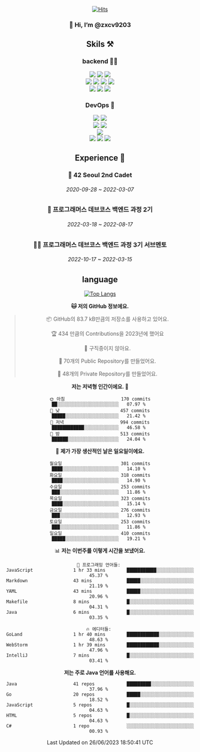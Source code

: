 <div align="center">

[![Hits](https://hits.seeyoufarm.com/api/count/incr/badge.svg?url=https%3A%2F%2Fgithub.com%2Fzxcv9203%2Fhit-counter&count_bg=%23FF7272&title_bg=%23324C2E&icon=codeigniter.svg&icon_color=%23DD5B5B&title=%EB%B0%A9%EB%AC%B8%EC%9E%90&edge_flat=false)](https://hits.seeyoufarm.com)
  
### 👋 Hi, I’m @zxcv9203

## Skils ⚒️
### backend 🧑‍💻
  
<img src="https://img.shields.io/badge/Java-FF6600?style=flat-square&logo=buymeacoffee&logoColor=white"/>
<img src="https://img.shields.io/badge/Go-0099FF?style=flat-square&logo=go&logoColor=white"/>
<img src="https://img.shields.io/badge/Kotlin-7F52FF?style=flat-square&logo=kotlin&logoColor=white"/>
  
  
<br />
  
<img src="https://img.shields.io/badge/Spring-339933?style=flat-square&logo=Spring&logoColor=white"/>
<img src="https://img.shields.io/badge/Spring Boot-339933?style=flat-square&logo=Spring Boot&logoColor=white"/>
<img src="https://img.shields.io/badge/Spring Security-339933?style=flat-square&logo=Spring Security&logoColor=white"/>
  
<img src="https://img.shields.io/badge/Spring Data JPA-339933?style=flat-square&logo=Hibernate&logoColor=white"/>

<br />
  
  <img src="https://img.shields.io/badge/mysql-0099FF?style=flat-square&logo=mysql&logoColor=white"/>
  <img src="https://img.shields.io/badge/mariadb-0099FF?style=flat-square&logo=mariadb&logoColor=white"/>
  <img src="https://img.shields.io/badge/mongoDB-47A248?style=flat-square&logo=mongodb&logoColor=white"/>
  
  
### DevOps 🚀
  
  <img src="https://img.shields.io/badge/docker-2496ED?style=flat-square&logo=docker&logoColor=white"/>
  <img src="https://img.shields.io/badge/kubernetes-326CE5?style=flat-square&logo=kubernetes&logoColor=white"/>
  
  <br />
  
  <img src="https://img.shields.io/badge/Github Actions-2088FF?style=flat-square&logo=githubactions&logoColor=white"/>
  <img src="https://img.shields.io/badge/Jenkins-D24939?style=flat-square&logo=jenkins&logoColor=white"/>
  
  
  <br />
  <img src="https://img.shields.io/badge/terraform-7B42BC?style=flat-square&logo=terraform&logoColor=white"/>
  
  <br />
  <img src="https://img.shields.io/badge/Amazon AWS-232F3E?style=flat-square&logo=Amazon AWS&logoColor=white"/>

  <img src="https://img.shields.io/badge/GCP-4285F4?style=flat-square&logo=googlecloud&logoColor=white"/>
  <img src="https://img.shields.io/badge/NCP-03C75A?style=flat-square&logo=naver&logoColor=white"/>
  
  
  
## Experience 🏃
  
### 🏫 42 Seoul 2nd Cadet
  ###### 2020-09-28 ~ 2022-03-07
  
### 🏫 프로그래머스 데브코스 백엔드 과정 2기 
  ###### 2022-03-18 ~ 2022-08-17
  
### 🧑‍🏫 프로그래머스 데브코스 백엔드 과정 3기 서브멘토 
  ###### 2022-10-17 ~ 2022-03-15

## language

[![Top Langs](https://github-readme-stats.vercel.app/api/top-langs/?username=zxcv9203&hide=html&exclude_repo=zxcv9203.github.io,golB&theme=grate-gatsby)](https://github.com/zxcv9203/github-readme-stats)
  
<!--START_SECTION:waka-->
**🐱 저의 GitHub 정보에요.** 

> 📦 GitHub의 83.7 kB만큼의 저장소를 사용하고 있어요. 
 > 
> 🏆 434 만큼의 Contributions을 2023년에 했어요
 > 
> 🚫 구직중이지 않아요.
 > 
> 📜 70개의 Public Repository를 만들었어요. 
 > 
> 🔑 48개의 Private Repository를 만들었어요. 
 > 
**저는 저녁형 인간이에요. 🦉** 

```text
🌞 아침                     170 commits         ██░░░░░░░░░░░░░░░░░░░░░░░   07.97 % 
🌆 낮　                     457 commits         █████░░░░░░░░░░░░░░░░░░░░   21.42 % 
🌃 저녁                     994 commits         ████████████░░░░░░░░░░░░░   46.58 % 
🌙 밤　                     513 commits         ██████░░░░░░░░░░░░░░░░░░░   24.04 % 
```
📅 **제가 가장 생산적인 날은 일요일이에요.** 

```text
월요일                      301 commits         ████░░░░░░░░░░░░░░░░░░░░░   14.10 % 
화요일                      318 commits         ████░░░░░░░░░░░░░░░░░░░░░   14.90 % 
수요일                      253 commits         ███░░░░░░░░░░░░░░░░░░░░░░   11.86 % 
목요일                      323 commits         ████░░░░░░░░░░░░░░░░░░░░░   15.14 % 
금요일                      276 commits         ███░░░░░░░░░░░░░░░░░░░░░░   12.93 % 
토요일                      253 commits         ███░░░░░░░░░░░░░░░░░░░░░░   11.86 % 
일요일                      410 commits         █████░░░░░░░░░░░░░░░░░░░░   19.21 % 
```


📊 **저는 이번주를 이렇게 시간을 보냈어요.** 

```text
💬 프로그래밍 언어들: 
JavaScript               1 hr 33 mins        ███████████░░░░░░░░░░░░░░   45.37 % 
Markdown                 43 mins             █████░░░░░░░░░░░░░░░░░░░░   21.19 % 
YAML                     43 mins             █████░░░░░░░░░░░░░░░░░░░░   20.96 % 
Makefile                 8 mins              █░░░░░░░░░░░░░░░░░░░░░░░░   04.31 % 
Java                     6 mins              █░░░░░░░░░░░░░░░░░░░░░░░░   03.35 % 

🔥 에디터들: 
GoLand                   1 hr 40 mins        ████████████░░░░░░░░░░░░░   48.63 % 
WebStorm                 1 hr 39 mins        ████████████░░░░░░░░░░░░░   47.96 % 
IntelliJ                 7 mins              █░░░░░░░░░░░░░░░░░░░░░░░░   03.41 % 
```

**저는 주로 Java 언어를 사용해요.** 

```text
Java                     41 repos            █████████░░░░░░░░░░░░░░░░   37.96 % 
Go                       20 repos            █████░░░░░░░░░░░░░░░░░░░░   18.52 % 
JavaScript               5 repos             █░░░░░░░░░░░░░░░░░░░░░░░░   04.63 % 
HTML                     5 repos             █░░░░░░░░░░░░░░░░░░░░░░░░   04.63 % 
C#                       1 repo              ░░░░░░░░░░░░░░░░░░░░░░░░░   00.93 % 
```




 Last Updated on 26/06/2023 18:50:41 UTC
<!--END_SECTION:waka-->
  
</div>

